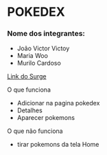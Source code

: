 # POKEDEX

### Nome dos integrantes: 
- João Victor Victoy
- Maria Woo
- Murilo Cardoso
 
[Link do Surge](pokedexxx-4.surge.sh)


O que funciona
- Adicionar na pagina pokedex
- Detalhes
- Aparecer pokemons

O que não funciona
- tirar pokemons da tela Home
